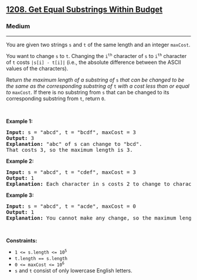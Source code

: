 <h2><a href="https://leetcode.com/problems/get-equal-substrings-within-budget/">1208. Get Equal Substrings Within Budget</a></h2><h3>Medium</h3><hr><div style="user-select: auto;"><p style="user-select: auto;">You are given two strings <code style="user-select: auto;">s</code> and <code style="user-select: auto;">t</code> of the same length and an integer <code style="user-select: auto;">maxCost</code>.</p>

<p style="user-select: auto;">You want to change <code style="user-select: auto;">s</code> to <code style="user-select: auto;">t</code>. Changing the <code style="user-select: auto;">i<sup style="user-select: auto;">th</sup></code> character of <code style="user-select: auto;">s</code> to <code style="user-select: auto;">i<sup style="user-select: auto;">th</sup></code> character of <code style="user-select: auto;">t</code> costs <code style="user-select: auto;">|s[i] - t[i]|</code> (i.e., the absolute difference between the ASCII values of the characters).</p>

<p style="user-select: auto;">Return <em style="user-select: auto;">the maximum length of a substring of </em><code style="user-select: auto;">s</code><em style="user-select: auto;"> that can be changed to be the same as the corresponding substring of </em><code style="user-select: auto;">t</code><em style="user-select: auto;"> with a cost less than or equal to </em><code style="user-select: auto;">maxCost</code>. If there is no substring from <code style="user-select: auto;">s</code> that can be changed to its corresponding substring from <code style="user-select: auto;">t</code>, return <code style="user-select: auto;">0</code>.</p>

<p style="user-select: auto;">&nbsp;</p>
<p style="user-select: auto;"><strong style="user-select: auto;">Example 1:</strong></p>

<pre style="user-select: auto;"><strong style="user-select: auto;">Input:</strong> s = "abcd", t = "bcdf", maxCost = 3
<strong style="user-select: auto;">Output:</strong> 3
<strong style="user-select: auto;">Explanation:</strong> "abc" of s can change to "bcd".
That costs 3, so the maximum length is 3.
</pre>

<p style="user-select: auto;"><strong style="user-select: auto;">Example 2:</strong></p>

<pre style="user-select: auto;"><strong style="user-select: auto;">Input:</strong> s = "abcd", t = "cdef", maxCost = 3
<strong style="user-select: auto;">Output:</strong> 1
<strong style="user-select: auto;">Explanation:</strong> Each character in s costs 2 to change to character in t,  so the maximum length is 1.
</pre>

<p style="user-select: auto;"><strong style="user-select: auto;">Example 3:</strong></p>

<pre style="user-select: auto;"><strong style="user-select: auto;">Input:</strong> s = "abcd", t = "acde", maxCost = 0
<strong style="user-select: auto;">Output:</strong> 1
<strong style="user-select: auto;">Explanation:</strong> You cannot make any change, so the maximum length is 1.
</pre>

<p style="user-select: auto;">&nbsp;</p>
<p style="user-select: auto;"><strong style="user-select: auto;">Constraints:</strong></p>

<ul style="user-select: auto;">
	<li style="user-select: auto;"><code style="user-select: auto;">1 &lt;= s.length &lt;= 10<sup style="user-select: auto;">5</sup></code></li>
	<li style="user-select: auto;"><code style="user-select: auto;">t.length == s.length</code></li>
	<li style="user-select: auto;"><code style="user-select: auto;">0 &lt;= maxCost &lt;= 10<sup style="user-select: auto;">6</sup></code></li>
	<li style="user-select: auto;"><code style="user-select: auto;">s</code> and <code style="user-select: auto;">t</code> consist of only lowercase English letters.</li>
</ul>
</div>